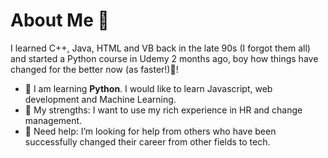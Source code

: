 # About Me 👋
I learned C++, Java, HTML and VB back in the late 90s (I forgot them all) and started a Python course in Udemy 2 months ago, boy how things have changed for the better now (as faster!)🤯! 

- 🌱 I am learning **Python**. I would like to learn Javascript, web development and Machine Learning. 
- 💪 My strengths: I want to use my rich experience in HR and change management. 
- 🤔 Need help: I’m looking for help from others who have been successfully changed their career from other fields to tech.



<!--
**slimrivermoi/slimrivermoi** is a ✨ _special_ ✨ repository because its `README.md` (this file) appears on your GitHub profile.

Here are some ideas to get you started:

- 🔭 I’m currently working on ...
- 🌱 I’m currently learning ...
- 👯 I’m looking to collaborate on ...
- 🤔 I’m looking for help with ...
- 💬 Ask me about ...
- 📫 How to reach me: ...
- 😄 Pronouns: ...
- ⚡ Fun fact: ...
-->

